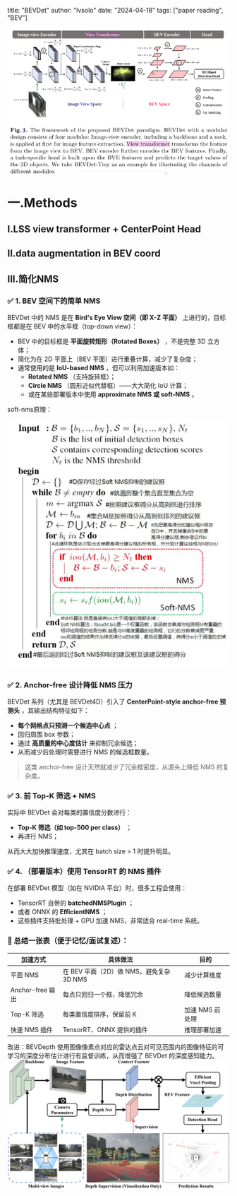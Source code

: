 title: "BEVDet"
author: "lvsolo"
date: "2024-04-18"
tags: ["paper reading",  "BEV"]

![1746682285260](image/BEVDet/1746682285260.png)

# 一.Methods

## I.LSS view transformer + CenterPoint Head



## II.data augmentation in BEV coord



## III.简化NMS

### ✅ 1. **BEV 空间下的简单 NMS**

BEVDet 中的 NMS 是在 **Bird's Eye View 空间（即 X-Z 平面）** 上进行的，目标框都是在 BEV 中的水平框（top-down view）：

* BEV 中的目标框是  **平面旋转矩形（Rotated Boxes）** ，不是完整 3D 立方体；
* 简化为在 2D 平面上（BEV 平面）进行重叠计算，减少了复杂度；
* 通常使用的是  **IoU-based NMS** ，但可以利用加速版本如：
  * **Rotated NMS** （支持旋转框）；
  * **Circle NMS** （圆形近似代替框）——大大简化 IoU 计算；
  * 或在某些部署版本中使用  **approximate NMS 或 soft-NMS** 。

soft-nms原理：

![1746674796570](image/BEVDet/1746674796570.png)

### ✅ 2. **Anchor-free 设计降低 NMS 压力**

BEVDet 系列（尤其是 BEVDet4D）引入了  **CenterPoint-style anchor-free 预测头** ，其输出结构特征如下：

* **每个网格点只预测一个候选中心点** ；
* 回归周围 box 参数；
* 通过 **高质量的中心度估计** 来抑制冗余候选；
* 从而减少后处理时需要进行 NMS 的候选框数量。

> 这类 anchor-free 设计天然就减少了冗余框密度，从源头上降低 NMS 的复杂度。

### ✅ 3. **前 Top-K 筛选 + NMS**

实际中 BEVDet 会对每类的置信度分数进行：

* **Top-K 筛选（如 top-500 per class）** ；
* 再进行 NMS；

从而大大加快推理速度，尤其在 batch size > 1 时提升明显。

### ✅ 4. （部署版本）使用 TensorRT 的 NMS 插件

在部署 BEVDet 模型（如在 NVIDIA 平台）时，很多工程会使用：

* TensorRT 自带的  **batchedNMSPlugin** ；
* 或者 ONNX 的  **EfficientNMS** ；
* 这些插件支持批处理 + GPU 加速 NMS，非常适合 real-time 系统。

### 📌 总结一张表（便于记忆/面试复述）：

| 加速方式         | 具体做法                                 | 目的            |
| ---------------- | ---------------------------------------- | --------------- |
| 平面 NMS         | 在 BEV 平面（2D）做 NMS，避免复杂 3D NMS | 减少计算维度    |
| Anchor-free 输出 | 每点只回归一个框，降低冗余               | 降低候选数量    |
| Top-K 筛选       | 每类置信度排序，保留前 K                 | 加速 NMS 前处理 |
| 快速 NMS 插件    | TensorRT、ONNX 提供的插件                | 推理部署加速    |


改进：BEVDepth
使用图像像素点对应的雷达点云对可见范围内的图像特征的可学习的深度分布估计进行有监督训练，从而增强了 BEVDet 的深度感知能力。
![alt text](image/BEVDet/BEVDepth.png)